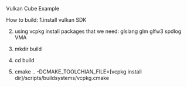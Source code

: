 Vulkan Cube Example

How to build:
1.install vulkan SDK

2. using vcpkg install packages that we need: glslang glm glfw3 spdlog VMA

3. mkdir build
   
4. cd build
  
5. cmake .. -DCMAKE_TOOLCHIAN_FILE=[vcpkg install dir]/scripts/buildsystems/vcpkg.cmake
